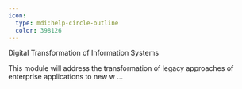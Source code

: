 ```yaml
---
icon:
  type: mdi:help-circle-outline
  color: 398126
---
```


Digital Transformation of Information Systems

This module will address the transformation of legacy approaches of enterprise applications to new w ... 
